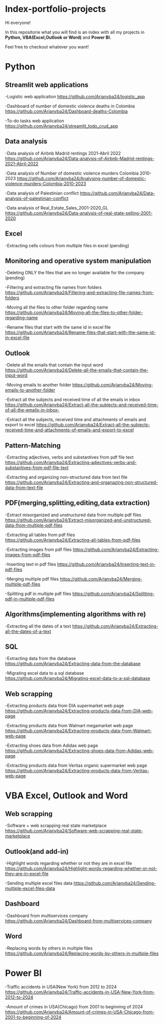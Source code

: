 # Index-portfolio-projects

Hi everyone!

In this repositorie what you will find is an index with all my projects in **Python, VBA(Excel,Outlook or Word)** and **Power BI.**

Feel free to checkout whatever you want!

# Python
## Streamlit web applications

-Logistic web application
https://github.com/Arianvba24/logistic_app

-Dashboard of number of domestic violence deaths in Colombia
https://github.com/Arianvba24/Dashboard-deaths-Colombia

-To-do tasks web application
https://github.com/Arianvba24/streamlit_todo_crud_app
## Data analysis
-Data analysis of Airbnb Madrid rentings 2021-Abril 2022
https://github.com/Arianvba24/Data-analysis-of-Airbnb-Madrid-rentings-2021-Abril-2022

-Data analysis of Number of domestic violence murders Colombia 2010-2023
https://github.com/Arianvba24/Analysing-number-of-domestic-violence-murders-Colombia-2010-2023

-Data analysis of Palestinian conflict
https://github.com/Arianvba24/Data-analysis-of-palestinian-conflict

-Data analysis of Real_Estate_Sales_2001-2020_GL
https://github.com/Arianvba24/Data-analysis-of-real-state-selling-2001-2020

## Excel
-Extracting cells colours from multiple files in excel
(pending)

## Monitoring and operative system manipulation
-Deleting ONLY the files that are no longer available for the company
(pending)

-Filtering and extracting file names from folders
https://github.com/Arianvba24/Filtering-and-extracting-file-names-from-folders

-Moving all the files to other folder regarding name
https://github.com/Arianvba24/Moving-all-the-files-to-other-folder-regarding-name

-Rename files that start with the same id in excel file
https://github.com/Arianvba24/Rename-files-that-start-with-the-same-id-in-excel-file

## Outlook
-Delete all the emails that contain the input word
https://github.com/Arianvba24/Delete-all-the-emails-that-contain-the-input-word

-Moving emails to another folder
https://github.com/Arianvba24/Moving-emails-to-another-folder

-Extract all the subjects and received time of all the emails in inbox
https://github.com/Arianvba24/Extract-all-the-subjects-and-received-time-of-all-the-emails-in-inbox-

-Extract all the subjects, received time and attachments of emails and export to excel
https://github.com/Arianvba24/Extract-all-the-subjects-received-time-and-attachments-of-emails-and-export-to-excel

## Pattern-Matching
-Extracting adjectives, verbs and substantives from pdf file text
https://github.com/Arianvba24/Extracting-adjectives-verbs-and-substantives-from-pdf-file-text

-Extracting and organizing non-structured data from text file
https://github.com/Arianvba24/Extracting-and-organazing-non-structured-data-from-text-file

## PDF(merging,splitting,editing,data extraction)
-Extract misorganized and unstructured data from multiple pdf files
https://github.com/Arianvba24/Extract-misorganized-and-unstructured-data-from-multiple-pdf-files

-Extracting all tables from pdf files
https://github.com/Arianvba24/Extracting-all-tables-from-pdf-files

-Extracting images from pdf files
https://github.com/Arianvba24/Extracting-images-from-pdf-files

-Inserting text in pdf files
https://github.com/Arianvba24/Inserting-text-in-pdf-files

-Merging multiple pdf files
https://github.com/Arianvba24/Merging-multiple-pdf-files

-Splitting pdf in multiple pdf files
https://github.com/Arianvba24/Splitting-pdf-in-multiple-pdf-files

## Algorithms(implementing algorithms with re)
-Extracting all the dates of a text
https://github.com/Arianvba24/Extracting-all-the-dates-of-a-text

## SQL

-Extracting data from the database
https://github.com/Arianvba24/Extracting-data-from-the-database

-Migrating excel data to a sql database
https://github.com/Arianvba24/Migrating-excel-data-to-a-sql-database

## Web scrapping
-Extracting products data from DIA supermarket web page
https://github.com/Arianvba24/Extracting-products-data-from-DIA-web-page

-Extracting products data from Walmart megamarket web page
https://github.com/Arianvba24/Extracting-products-data-from-Walmart-web-page

-Extracting shoes data from Adidas web page
https://github.com/Arianvba24/Extracting-shoes-data-from-Adidas-web-page

-Extracting products data from Veritas organic supermarket web page
https://github.com/Arianvba24/Extracting-products-data-from-Veritas-web-page

# VBA Excel, Outlook and Word
## Web scrapping
-Software + web scrapping real state marketplace
https://github.com/Arianvba24/Software-web-scrapping-real-state-marketplace
## Outlook(and add-in)
-Highlight words regarding whether or not they are in excel file
https://github.com/Arianvba24/Highlight-words-regarding-whether-or-not-they-are-in-excel-file

-Sending multiple excel files data
https://github.com/Arianvba24/Sending-multiple-excel-files-data
## Dashboard
-Dashboard from multiservices company
https://github.com/Arianvba24/Dashboard-from-multiservices-company

## Word
-Replacing words by others in multiple files
https://github.com/Arianvba24/Replacing-words-by-others-in-multiple-files


# Power BI
-Traffic accidents in USA(New York) from 2012 to 2024
https://github.com/Arianvba24/Traffic-accidents-in-USA-New-York-from-2012-to-2024

-Amount of crimes in USA(Chicago) from 2001 to beginning of 2024
https://github.com/Arianvba24/Amount-of-crimes-in-USA-Chicago-from-2001-to-beginning-of-2024






















































